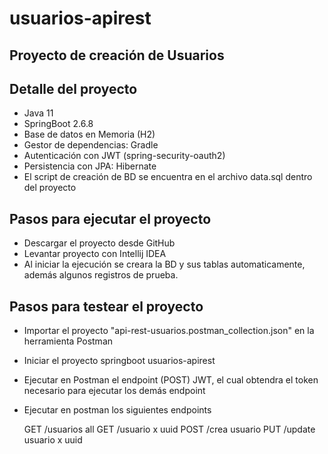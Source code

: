 # usuarios-apirest
## Proyecto de creación de Usuarios

## Detalle del proyecto

- Java 11
- SpringBoot 2.6.8
- Base de datos en Memoria (H2)
- Gestor de dependencias: Gradle
- Autenticación con JWT (spring-security-oauth2)
- Persistencia con JPA: Hibernate
- El script de creación de BD se encuentra en el archivo data.sql dentro del proyecto

## Pasos para ejecutar el proyecto

- Descargar el proyecto desde GitHub
- Levantar proyecto con Intellij IDEA
- Al iniciar la ejecución se creara la BD y sus tablas automaticamente, además algunos registros de prueba.

## Pasos para testear el proyecto

- Importar el proyecto "api-rest-usuarios.postman_collection.json" en la herramienta Postman
- Iniciar el proyecto springboot usuarios-apirest
- Ejecutar en Postman el endpoint (POST) JWT, el cual obtendra el token necesario para ejecutar los demás endpoint
- Ejecutar en postman los siguientes endpoints

  GET /usuarios all
  GET /usuario x uuid
  POST /crea usuario
  PUT /update usuario x uuid
